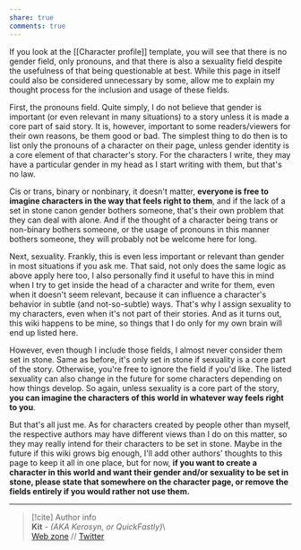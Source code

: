 ```yaml
---  
share: true  
comments: true  
---  
```

If you look at the [[Character profile]] template, you will see that there is no gender field, only pronouns, and that there is also a sexuality field despite the usefulness of that being questionable at best. While this page in itself could also be considered unnecessary by some, allow me to explain my thought process for the inclusion and usage of these fields.  
  
First, the pronouns field. Quite simply, I do not believe that gender is important (or even relevant in many situations) to a story unless it is made a core part of said story. It is, however, important to some readers/viewers for their own reasons, be them good or bad. The simplest thing to do then is to list only the pronouns of a character on their page, unless gender identity is a core element of that character's story. For the characters I write, they may have a particular gender in my head as I start writing with them, but that's no law.  
  
Cis or trans, binary or nonbinary, it doesn't matter, **everyone is free to imagine characters in the way that feels right to them**, and if the lack of a set in stone canon gender bothers someone, that's their own problem that they can deal with alone. And if the thought of a character being trans or non-binary bothers someone, or the usage of pronouns in this manner bothers someone, they will probably not be welcome here for long.  
  
Next, sexuality. Frankly, this is even less important or relevant than gender in most situations if you ask me. That said, not only does the same logic as above apply here too, I also personally find it useful to have this in mind when I try to get inside the head of a character and write for them, even when it doesn't seem relevant, because it can influence a character's behavior in subtle (and not-so-subtle) ways. That's why I assign sexuality to my characters, even when it's not part of their stories. And as it turns out, this wiki happens to be mine, so things that I do only for my own brain will end up listed here.  
  
However, even though I include those fields, I almost never consider them set in stone. Same as before, it's only set in stone if sexuality is a core part of the story. Otherwise, you're free to ignore the field if you'd like. The listed sexuality can also change in the future for some characters depending on how things develop. So again, unless sexuality is a core part of the story, **you can imagine the characters of this world in whatever way feels right to you**.  
  
But that's all just me. As for characters created by people other than myself, the respective authors may have different views than I do on this matter, so they may really intend for their characters to be set in stone. Maybe in the future if this wiki grows big enough, I'll add other authors' thoughts to this page to keep it all in one place, but for now, **if you want to create a character in this world and want their gender and/or sexuality to be set in stone, please state that somewhere on the character page, or remove the fields entirely if you would rather not use them.**  
  
-----  
> [!cite] Author info  
> **Kit** - *(AKA Kerosyn, or QuickFastly)*\  
> [Web zone](https://kitabe.link) // [Twitter](https://twitter.com/Kerosyn_)
